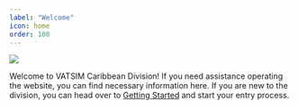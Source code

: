```yaml
---
label: "Welcome"
icon: home
order: 100
---
```


![](https://vatcar.net/public/assets/media/logos/VATCAR.png)

Welcome to VATSIM Caribbean Division! If you need assistance operating the website, you can find necessary information here. If you are new to the division, you can head over to [Getting Started](https://docs.vatcar.net/getting-started/) and start your entry process.